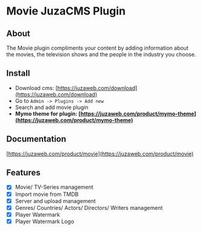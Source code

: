 # Movie JuzaCMS Plugin

## About
The Movie plugin compliments your content by adding information about the movies, the television shows and the people in the industry you choose.

## Install
- Download cms: [https://juzaweb.com/download](https://juzaweb.com/download)
- Go to `Admin -> Plugins -> Add new`
- Search and add movie plugin
- **Mymo theme for plugin: [https://juzaweb.com/product/mymo-theme](https://juzaweb.com/product/mymo-theme)**

## Documentation
[https://juzaweb.com/product/movie](https://juzaweb.com/product/movie)

## Features
- [x] Movie/ TV-Series management
- [x] Import movie from TMDB
- [x] Server and upload management
- [x] Genres/ Countries/ Actors/ Directors/ Writers management
- [x] Player Watermark
- [x] Player Watermark Logo
